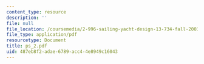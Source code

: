 ```yaml
---
content_type: resource
description: ''
file: null
file_location: /coursemedia/2-996-sailing-yacht-design-13-734-fall-2003/487eb8f2adae6789acc44e8949c16043_ps_2.pdf
file_type: application/pdf
resourcetype: Document
title: ps_2.pdf
uid: 487eb8f2-adae-6789-acc4-4e8949c16043
---
```

